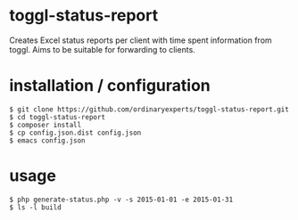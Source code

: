 # toggl-status-report

Creates Excel status reports per client with time spent information from toggl.  Aims to be suitable for forwarding to clients.

# installation / configuration

    $ git clone https://github.com/ordinaryexperts/toggl-status-report.git
    $ cd toggl-status-report
    $ composer install
    $ cp config.json.dist config.json
    $ emacs config.json

# usage

    $ php generate-status.php -v -s 2015-01-01 -e 2015-01-31
    $ ls -l build

